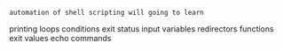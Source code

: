     automation of shell scripting will going to learn
printing 
loops
conditions
exit status
input
variables
redirectors
functions
exit values
echo
commands